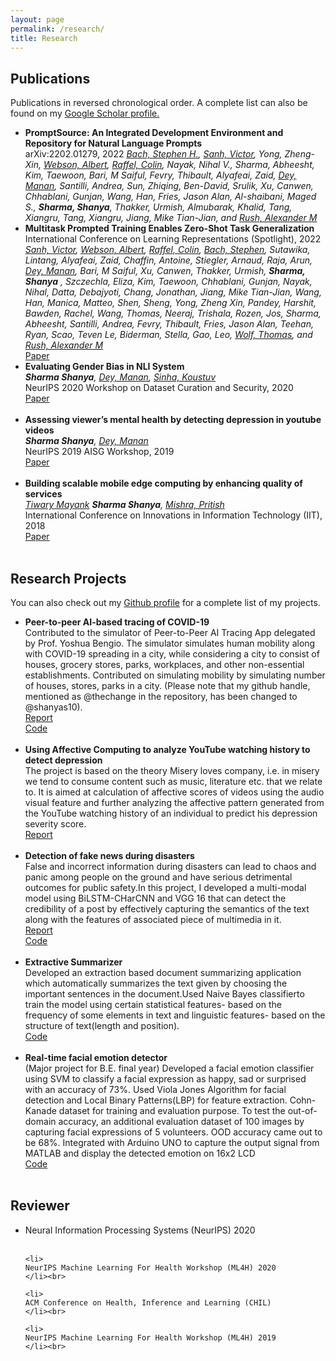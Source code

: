 ```yaml
---
layout: page
permalink: /research/
title: Research
---
```



<h2>Publications</h2>
Publications in reversed chronological order. A complete list can also be found on my <a href = "https://scholar.google.com/citations?user=ypCFnQ8AAAAJ&hl=">Google Scholar profile.</a>
<ul>
	<li>
	<b>PromptSource: An Integrated Development Environment and Repository for Natural Language Prompts</b><br>
	arXiv:2202.01279, 2022
	<i><a href = "http://cs.brown.edu/people/sbach/">Bach, Stephen H.</a>, <a href="https://scholar.google.fr/citations?user=6STg_7IAAAAJ&hl=fr">Sanh, Victor</a>, Yong, Zheng-Xin, <a href = "https://representation.ai/">Webson, Albert</a>, <a href = "https://colinraffel.com/">Raffel, Colin</a>, Nayak, Nihal V., Sharma, Abheesht, Kim, Taewoon, Bari, M Saiful, Fevry, Thibault, Alyafeai, Zaid,  <a href = "https://in.linkedin.com/in/manandey">Dey, Manan</a>, Santilli, Andrea, Sun, Zhiqing, Ben-David, Srulik, Xu, Canwen, Chhablani, Gunjan, Wang, Han, Fries, Jason Alan, Al-shaibani, Maged S., <b>Sharma, Shanya</b>, Thakker, Urmish, Almubarak, Khalid, Tang, Xiangru, Tang, Xiangru, Jiang, Mike Tian-Jian, and <a href = "http://rush-nlp.com/">Rush, Alexander M</a></i><br>
	</li>
	<li>
	<b>Multitask Prompted Training Enables Zero-Shot Task Generalization</b><br>
	International Conference on Learning Representations (Spotlight), 2022
	<i><a href="https://scholar.google.fr/citations?user=6STg_7IAAAAJ&hl=fr">Sanh, Victor</a>, <a href = "https://representation.ai/">Webson, Albert</a>, <a href = "https://colinraffel.com/">Raffel, Colin</a>, <a href = "http://cs.brown.edu/people/sbach/">Bach, Stephen</a>, Sutawika, Lintang, Alyafeai, Zaid, Chaffin, Antoine, Stiegler, Arnaud, Raja, Arun,  <a href = "https://in.linkedin.com/in/manandey">Dey, Manan</a>, Bari, M Saiful, Xu, Canwen, Thakker, Urmish, <b>Sharma, Shanya</b> , Szczechla, Eliza, Kim, Taewoon, Chhablani, Gunjan, Nayak, Nihal, Datta, Debajyoti, Chang, Jonathan, Jiang, Mike Tian-Jian, Wang, Han, Manica, Matteo, Shen, Sheng, Yong, Zheng Xin, Pandey, Harshit, Bawden, Rachel, Wang, Thomas, Neeraj, Trishala, Rozen, Jos, Sharma, Abheesht, Santilli, Andrea, Fevry, Thibault, Fries, Jason Alan, Teehan, Ryan, Scao, Teven Le, Biderman, Stella, Gao, Leo, <a href="https://thomwolf.io/">Wolf, Thomas</a>, and <a href = "http://rush-nlp.com/">Rush, Alexander M</a></i><br>
	<a href = "https://openreview.net/forum?id=9Vrb9D0WI4"><div class="color-button">Paper</div></a>
	</li>
	<li>
		<b>Evaluating Gender Bias in NLI System</b><br>
		<i><b>Sharma Shanya</b>, <a href = "https://in.linkedin.com/in/manandey">Dey, Manan</a>, <a href = "https://www.cs.mcgill.ca/~ksinha4/">Sinha, Koustuv</a></i><br>
		NeurIPS 2020 Workshop on Dataset Curation and Security, 2020<br>
        <!-- Gender-bias stereotypes have recently raised significant ethical concerns in natural language processing. However, progress in detection and evaluation of gender-bias in natural language understanding through inference is limited and requires further investigation. In this work, we propose an evaluation methodology to measure these biases by constructing a challenge task which involves pairing gender neutral premise against gender-specific hypothesis. We use our challenge task to investigate state-of-the-art NLI models on the presence of gender stereotypes using occupations. Our findings suggest that three models (BERT, RoBERTa, BART) trained on MNLI and SNLI datasets are significantly prone to gender-induced prediction errors. We also find that debiasing techniques such as augmenting the training dataset to ensure a gender-balanced dataset can help reduce such bias in certain cases. <br> -->
		<a href="https://arxiv.org/pdf/2105.05541"><div class="color-button">Paper</div></a>
	</li><br>
	<li>
		<b>Assessing viewer’s mental health by detecting depression in youtube videos</b><br>
		<i><b>Sharma Shanya</b>, <a href = "https://in.linkedin.com/in/manandey">Dey, Manan</a></i><br>
		 NeurIPS 2019 AISG Workshop, 2019<br>
		<!-- Depression is one of the most prevalent mental health issues around the world, proving to be one
        of the leading causes of suicide and placing large economic burdens on families and society. In
        this paper, we develop and test the efficacy of machine learning techniques applied to the content of
        YouTube videos captured through their transcripts and determine if the videos are depressive or have a
        depressing trigger. Our model can detect depressive videos with an accuracy of 83%. We also introduce
        a real-life evaluation technique to validate our classification based on the comments posted on a video
        by calculating the CES-D scores of the comments. This work conforms greatly with UN Sustainable
        Goal of ensuring Good Health and Well Being with major conformity with section UN SDG 3.4.<br> -->
		<a href="https://arxiv.org/pdf/2008.07280"><div class="color-button">Paper</div></a>
	</li><br>
	<li>
		<b>Building scalable mobile edge computing by enhancing quality of services</b><br>
		<i><a href = "https://scholar.google.co.in/citations?user=xtMDCsQAAAAJ&hl">Tiwary Mayank</a> <b>Sharma Shanya</b>, <a href = "https://scholar.google.co.in/citations?user=Tjmnc3sAAAAJ&hl">Mishra, Pritish</a></i><br>
		 International Conference on Innovations in Information Technology (IIT), 2018<br>
         <!-- With the new computing archutecture supported by Mobile Edge Computing (MEC) brings services to the physical proximity of end users, resource rich mobile devices such as smartphones can now offer computational services to another smartphones. Leveraging the computational resources from mobile cloudlet clusters the availability of mobile nodes is the most important attribute. The effect of movement of mobile devices in real life scenarios has not been captured reliably. This work focuses on improving the Quality of Service (QoS) by considering the effect of mobility deviation. This paper presents an dynamic pricing model which calculates the deviation of the contributors and optimises the price depending on the demand-supply curve. Finally, the proposed scheme is simulated in NS3 environment and is compared with existing schemes to validate the performance of proposed scheme. We observe that there is a proposed steep increase in overall utility in terms of response time and resource utilization with the proposed scheme.<br> -->
		<a href="https://ieeexplore.ieee.org/abstract/document/8605955"><div class="color-button">Paper</div></a>
	</li><br>
</ul>

<h2>Research Projects</h2>
You can also check out my <a href="https://github.com/shanyas10">Github profile</a> for a complete list of my projects.
<ul>
	<li>
		<b>Peer-to-peer AI-based tracing of COVID-19</b><br>
		Contributed to the simulator of Peer-to-Peer AI Tracing App delegated by Prof. Yoshua Bengio. The simulator simulates human mobility along with COVID-19 spreading in a city, while considering a city to consist of houses, grocery stores, parks, workplaces, and other non-essential establishments. Contributed on simulating mobility by simulating number of houses, stores, parks in a city. (Please note that my github handle, mentioned as @thechange in the repository, has been changed to @shanyas10).<br>
		<a href="https://mila.quebec/wp-content/uploads/2020/05/COVI-whitepaper-V1.pdf"><div class="color-button">Report</div></a>
		<a href="https://github.com/pg2455/covid_p2p_simulation"><div class="color-button">Code</div></a>
	</li><br>
	<li>
		<b>Using Affective Computing to analyze YouTube watching history to detect depression</b><br>
		The project is based on the theory Misery loves company, i.e. in misery we tend to consume content such as music, literature etc. that we relate to. It is aimed at calculation of affective scores of videos using the audio visual feature and further analyzing the affective pattern generated from the YouTube watching history of an individual to predict his depression severity score.<br>
		<a href="http://thechange.tech/"><div class="color-button">Report</div></a>
	</li><br>
	<li>
		<b>Detection of fake news during disasters</b><br>
		False and incorrect information during disasters can lead to chaos and panic among people on the ground and have serious detrimental outcomes for public safety.In this project, I developed a multi-modal model using BiLSTM-CHarCNN and VGG 16 that can detect the credibility of a post by effectively capturing the semantics of the text along with the features of associated piece of multimedia in it.<br>
		<a href="https://github.com/shanyas10/Fake-News-Detection/blob/master/Paper.pdf"><div class="color-button">Report</div></a><a href="https://github.com/shanyas10/Fake-News-Detection"><div class="color-button">Code</div></a>
	</li><br>
	<li>
		<b>Extractive Summarizer</b><br>
		Developed an extraction based document summarizing application which automatically summarizes the text given by choosing the important sentences in the document.Used Naive Bayes classifierto train the model using certain statistical features- based on the frequency of some elements in text and linguistic features- based on the structure of text(length and position).<br>
		<a href="https://github.com/shanyas10/SUMA-The-Summarizer"><div class="color-button">Code</div></a>
	</li><br>
	<li>
		<b>Real-time facial emotion detector</b><br>
		(Major project for B.E. final year)
		Developed a facial emotion classifier using SVM to classify a facial expression as happy, sad or surprised with an accuracy of 73%. Used Viola Jones Algorithm for facial detection and Local Binary Patterns(LBP) for feature extraction. Cohn-Kanade dataset for training and evaluation purpose. To test the out-of-domain accuracy, an additional evaluation dataset of 100 images by capturing facial expressions of 5 volunteers. OOD accuracy came out to be 68%. Integrated with Arduino UNO to capture the output signal from MATLAB and display the detected emotion on 16x2 LCD<br>
		<a href="https://github.com/shanyas10/SUMA-The-Summarizer"><div class="color-button">Code</div></a>
	</li><br>
</ul>

<h2>Reviewer</h2>
<ul>
	<li>
	Neural Information Processing Systems (NeurIPS) 2020
	</li><br>
	
	<li>
	NeurIPS Machine Learning For Health Workshop (ML4H) 2020
	</li><br>

	<li>
	ACM Conference on Health, Inference and Learning (CHIL)
	</li><br>
	
	<li>
	NeurIPS Machine Learning For Health Workshop (ML4H) 2019
	</li><br>
</ul>
<!-- <h2>Research Implementations</h2>
<ul>
	<li>
		<b>Title #1</b>: Brief description of this research implementation.<br>
		<a href=""><div class="color-button">paper</div></a><a href=""><div class="color-button">report</div></a><a href=""><div class="color-button">code</div></a>
	</li><br>
	<li>
		<b>Title #2</b>: Brief description of this research implementation.<br>
		<a href=""><div class="color-button">paper</div></a><a href=""><div class="color-button">report</div></a><a href=""><div class="color-button">code</div></a>
	</li><br>
</ul> -->
